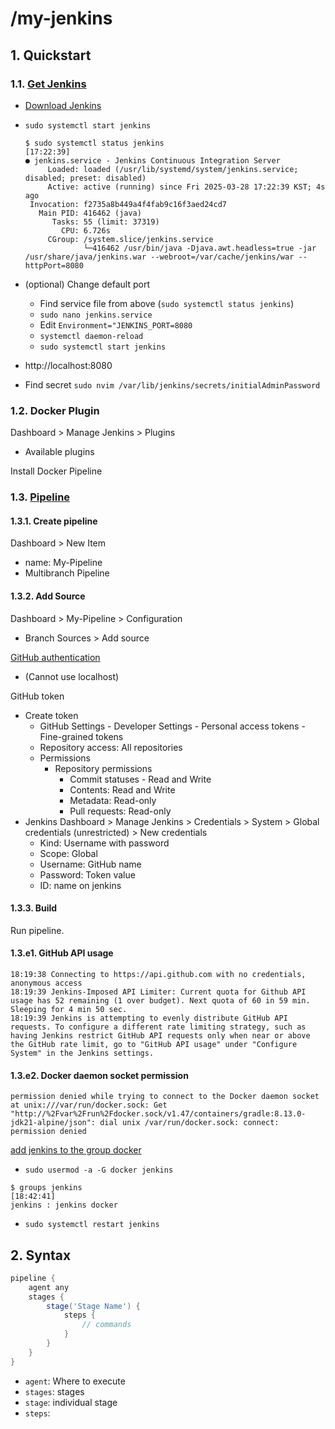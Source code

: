 # /my-jenkins

## 1. Quickstart

### 1.1. [Get Jenkins](https://www.jenkins.io/doc/pipeline/tour/getting-started/)
- [Download Jenkins](https://www.jenkins.io/download/)

- `sudo systemctl start jenkins`
    ```
    $ sudo systemctl status jenkins                                                                                                                                      [17:22:39]
    ● jenkins.service - Jenkins Continuous Integration Server
         Loaded: loaded (/usr/lib/systemd/system/jenkins.service; disabled; preset: disabled)
         Active: active (running) since Fri 2025-03-28 17:22:39 KST; 4s ago
     Invocation: f2735a8b449a4f4fab9c16f3aed24cd7
       Main PID: 416462 (java)
          Tasks: 55 (limit: 37319)
            CPU: 6.726s
         CGroup: /system.slice/jenkins.service
                 └─416462 /usr/bin/java -Djava.awt.headless=true -jar /usr/share/java/jenkins.war --webroot=/var/cache/jenkins/war --httpPort=8080
    ```

- (optional) Change default port
  - Find service file from above (`sudo systemctl status jenkins`)
  - `sudo nano jenkins.service`
  - Edit `Environment="JENKINS_PORT=8080`
  - `systemctl daemon-reload`
  - `sudo systemctl start jenkins`

- http://localhost:8080

- Find secret `sudo nvim /var/lib/jenkins/secrets/initialAdminPassword`

### 1.2. Docker Plugin
Dashboard > Manage Jenkins > Plugins
- Available plugins

Install Docker Pipeline

### 1.3. [Pipeline](https://www.jenkins.io/doc/pipeline/tour/hello-world/)
#### 1.3.1. Create pipeline
Dashboard > New Item
- name: My-Pipeline
- Multibranch Pipeline

#### 1.3.2. Add Source
Dashboard > My-Pipeline > Configuration
- Branch Sources > Add source

[GitHub authentication](https://github.com/jenkinsci/github-branch-source-plugin/blob/master/docs/github-app.adoc)
- (Cannot use localhost)

GitHub token 
- Create token
  - GitHub Settings - Developer Settings - Personal access tokens - Fine-grained tokens
  - Repository access: All repositories
  - Permissions
    - Repository permissions
      - Commit statuses - Read and Write 
      - Contents: Read and Write
      - Metadata: Read-only
      - Pull requests: Read-only
- Jenkins Dashboard > Manage Jenkins > Credentials > System > Global credentials (unrestricted) > New credentials
  - Kind: Username with password
  - Scope: Global
  - Username: GitHub name
  - Password: Token value
  - ID: name on jenkins

#### 1.3.3. Build

Run pipeline.

#### 1.3.e1. GitHub API usage
```
18:19:38 Connecting to https://api.github.com with no credentials, anonymous access
18:19:39 Jenkins-Imposed API Limiter: Current quota for Github API usage has 52 remaining (1 over budget). Next quota of 60 in 59 min. Sleeping for 4 min 50 sec.
18:19:39 Jenkins is attempting to evenly distribute GitHub API requests. To configure a different rate limiting strategy, such as having Jenkins restrict GitHub API requests only when near or above the GitHub rate limit, go to "GitHub API usage" under "Configure System" in the Jenkins settings.
```

#### 1.3.e2. Docker daemon socket permission
```
permission denied while trying to connect to the Docker daemon socket at unix:///var/run/docker.sock: Get "http://%2Fvar%2Frun%2Fdocker.sock/v1.47/containers/gradle:8.13.0-jdk21-alpine/json": dial unix /var/run/docker.sock: connect: permission denied
```

[add jenkins to the group docker](https://stackoverflow.com/a/48450294)
- `sudo usermod -a -G docker jenkins`
```
$ groups jenkins                                                                                                                                     [18:42:41]
jenkins : jenkins docker
```
- `sudo systemctl restart jenkins`


## 2. Syntax
```gradle
pipeline {
    agent any
    stages {
        stage('Stage Name') {
            steps {
                // commands
            }
        }
    }
}
```
- `agent`: Where to execute
- `stages`: stages
- `stage`: individual stage
- `steps`: 